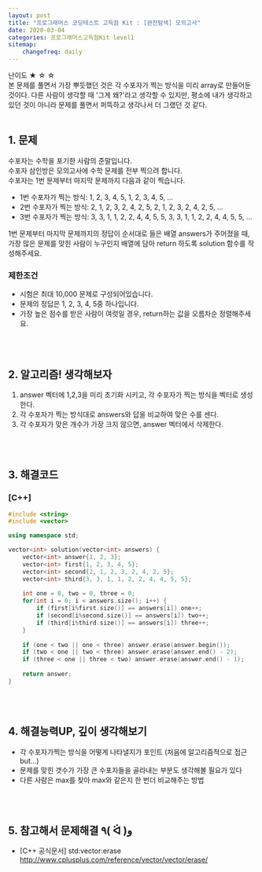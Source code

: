 ```yaml
---
layout: post
title: "프로그래머스 코딩테스트 고득점 Kit : [완전탐색] 모의고사"
date: 2020-03-04
categories: 프로그래머스고득점Kit level1
sitemap:
    changefreq: daily
---
```


난이도 ★ ☆ ☆  
본 문제를 풀면서 가장 뿌듯했던 것은 각 수포자가 찍는 방식을 미리 array로 만들어둔것이다. 다른 사람이 생각할 때 '그게 왜?'라고 생각할 수 있지만, 평소에 내가 생각하고 있던 것이 아니라 문제를 풀면서 퍼뜩하고 생각나서 더 그랬던 것 같다.  
<br/>

## 1. 문제
수포자는 수학을 포기한 사람의 준말입니다.  
수포자 삼인방은 모의고사에 수학 문제를 전부 찍으려 합니다.  
수포자는 1번 문제부터 마지막 문제까지 다음과 같이 찍습니다.  
- 1번 수포자가 찍는 방식: 1, 2, 3, 4, 5, 1, 2, 3, 4, 5, ...  
- 2번 수포자가 찍는 방식: 2, 1, 2, 3, 2, 4, 2, 5, 2, 1, 2, 3, 2, 4, 2, 5, ...  
- 3번 수포자가 찍는 방식: 3, 3, 1, 1, 2, 2, 4, 4, 5, 5, 3, 3, 1, 1, 2, 2, 4, 4, 5, 5, ...

1번 문제부터 마지막 문제까지의 정답이 순서대로 들은 배열 answers가 주어졌을 때, 가장 많은 문제를 맞힌 사람이 누구인지 배열에 담아 return 하도록 solution 함수를 작성해주세요.

### 제한조건
- 시험은 최대 10,000 문제로 구성되어있습니다.
- 문제의 정답은 1, 2, 3, 4, 5중 하나입니다.
- 가장 높은 점수를 받은 사람이 여럿일 경우, return하는 값을 오름차순 정렬해주세요.
<br/>
<br/>

## 2. 알고리즘! 생각해보자
1) answer 벡터에 1,2,3을 미리 초기화 시키고, 각 수포자가 찍는 방식을 벡터로 생성한다.  
2) 각 수포자가 찍는 방식대로 answers와 답을 비교하여 맞은 수를 센다.  
3) 각 수포자가 맞은 개수가 가장 크지 않으면, answer 벡터에서 삭제한다.  
<br/>
<br/>

## 3. 해결코드
### [C++]
```c++
#include <string>
#include <vector>

using namespace std;

vector<int> solution(vector<int> answers) {
    vector<int> answer{1, 2, 3};
    vector<int> first{1, 2, 3, 4, 5};
    vector<int> second{2, 1, 2, 3, 2, 4, 2, 5};
    vector<int> third{3, 3, 1, 1, 2, 2, 4, 4, 5, 5};
    
    int one = 0, two = 0, three = 0;
    for(int i = 0; i < answers.size(); i++) {
        if (first[i%first.size()] == answers[i]) one++;
        if (second[i%second.size()] == answers[i]) two++;
        if (third[i%third.size()] == answers[i]) three++;
    }
    
    if (one < two || one < three) answer.erase(answer.begin());
    if (two < one || two < three) answer.erase(answer.end() - 2);
    if (three < one || three < two) answer.erase(answer.end() - 1);
    
    return answer;
}
```
<br/>
<br/>

## 4. 해결능력UP, 깊이 생각해보기
- 각 수포자가찍는 방식을 어떻게 나타낼지가 포인트 (처음에 알고리즘적으로 접근 but...)
- 문제를 맞힌 갯수가 가장 큰 수포자들을 골라내는 부분도 생각해볼 필요가 있다
- 다른 사람은 max를 찾아 max와 같은지 한 번더 비교해주는 방법
<br/>
<br/>

## 5. 참고해서 문제해결 ٩( ᐛ )و
- [C++ 공식문서] std:vector:erase <http://www.cplusplus.com/reference/vector/vector/erase/>
<br/>
<br/>